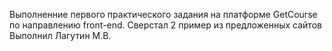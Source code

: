 Выполненние первого практического задания на платформе GetCourse по направлению front-end.
Сверстал 2 пример из предложенных сайтов
Выполнил Лагутин М.В.
